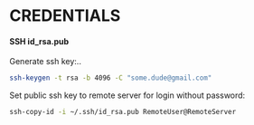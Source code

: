 # CREDENTIALS
#### SSH id_rsa.pub
Generate ssh key:..
```bash
ssh-keygen -t rsa -b 4096 -C "some.dude@gmail.com"
```
Set public ssh key to remote server for login without password:  
```bash
ssh-copy-id -i ~/.ssh/id_rsa.pub RemoteUser@RemoteServer
```
